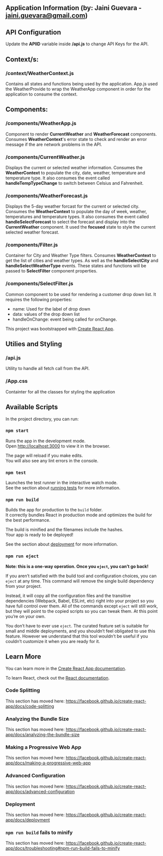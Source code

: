 ## Application Information (by: Jaini Guevara - jaini.guevara@gmail.com)

## API Configuration
Update the **APIID** variable inside **/api.js** to change API Keys for the API.

## Context/s:

### /context/WeatherContext.js
Contains all states and functions being used by the application. App.js used the WeatherProvide to wrap the WeatherApp component in order for the application to consume the context.

## Components:

### /components/WeatherApp.js
Component to render **CurrentWeather** and **WeatherForecast** components. Consumes **WeatherContext**'s error state to check and render an error message if the are network problems in the API.

### /components/CurrentWeather.js
Displays the current or selected weather information. Consumes the **WeatherContext** to populate the city, date, weather, temperature and temperature type. It also consumes the event called **handleTempTypeChange** to switch between Celsius and Fahrenheit.

### /components/WeatherForecast.js
Displays the 5-day weather forcast for the current or selected city. Consumes the **WeatherContext** to populate the day of week, weather, temperatures and temperature types. It also consumes the event called **handleSelectForecast** to select the forecast and display into the **CurrentWeather** component. It used the **focused** state to style the current selected weather forecast. 

### /components/Filter.js
Container for City and Weather Type filters. Consumes **WeatherContext** to get the list of cities and weather types. As well as the **handleSelectCity** and **handleSelectWeatherType** events. These states and functions will be passed to **SelectFilter** component properties.

### /components/SelectFilter.js
Common component to be used for rendering a customer drop down list. It requires the following properties:
  - name: Used for the label of drop down
  - data: values of the drop down list
  - handleOnChange: event being called for onChange.

This project was bootstrapped with [Create React App](https://github.com/facebook/create-react-app).

## Utilies and Styling

### /api.js
Utility to handle all fetch call from the API.

### /App.css
Containter for all the classes for styling the application

## Available Scripts

In the project directory, you can run:

### `npm start`

Runs the app in the development mode.<br>
Open [http://localhost:3000](http://localhost:3000) to view it in the browser.

The page will reload if you make edits.<br>
You will also see any lint errors in the console.

### `npm test`

Launches the test runner in the interactive watch mode.<br>
See the section about [running tests](https://facebook.github.io/create-react-app/docs/running-tests) for more information.

### `npm run build`

Builds the app for production to the `build` folder.<br>
It correctly bundles React in production mode and optimizes the build for the best performance.

The build is minified and the filenames include the hashes.<br>
Your app is ready to be deployed!

See the section about [deployment](https://facebook.github.io/create-react-app/docs/deployment) for more information.

### `npm run eject`

**Note: this is a one-way operation. Once you `eject`, you can’t go back!**

If you aren’t satisfied with the build tool and configuration choices, you can `eject` at any time. This command will remove the single build dependency from your project.

Instead, it will copy all the configuration files and the transitive dependencies (Webpack, Babel, ESLint, etc) right into your project so you have full control over them. All of the commands except `eject` will still work, but they will point to the copied scripts so you can tweak them. At this point you’re on your own.

You don’t have to ever use `eject`. The curated feature set is suitable for small and middle deployments, and you shouldn’t feel obligated to use this feature. However we understand that this tool wouldn’t be useful if you couldn’t customize it when you are ready for it.

## Learn More

You can learn more in the [Create React App documentation](https://facebook.github.io/create-react-app/docs/getting-started).

To learn React, check out the [React documentation](https://reactjs.org/).

### Code Splitting

This section has moved here: https://facebook.github.io/create-react-app/docs/code-splitting

### Analyzing the Bundle Size

This section has moved here: https://facebook.github.io/create-react-app/docs/analyzing-the-bundle-size

### Making a Progressive Web App

This section has moved here: https://facebook.github.io/create-react-app/docs/making-a-progressive-web-app

### Advanced Configuration

This section has moved here: https://facebook.github.io/create-react-app/docs/advanced-configuration

### Deployment

This section has moved here: https://facebook.github.io/create-react-app/docs/deployment

### `npm run build` fails to minify

This section has moved here: https://facebook.github.io/create-react-app/docs/troubleshooting#npm-run-build-fails-to-minify
